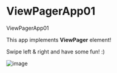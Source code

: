 # ViewPagerApp01
ViewPagerApp01

This app implements **ViewPager** element!

Swipe left & right and have some fun! :)

![image](https://github.com/pmoschos/ViewPagerApp01/assets/133533759/7b62acd0-9847-490a-a35b-aae07ac763e8)
